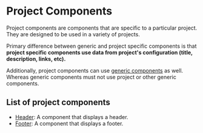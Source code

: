 # Project Components

Project components are components that are specific to a particular project. They are designed to be used in a variety of projects.

Primary difference between generic and project specific components is that **project specific components use data from project's configuration (title, description, links, etc).**

Additionally, project components can use [generic components](../generic/README.md) as well. Whereas generic components must not use project or other generic components.

## List of project components

- [Header](./Header.tsx): A component that displays a header.
- [Footer](./Footer.tsx): A component that displays a footer.

